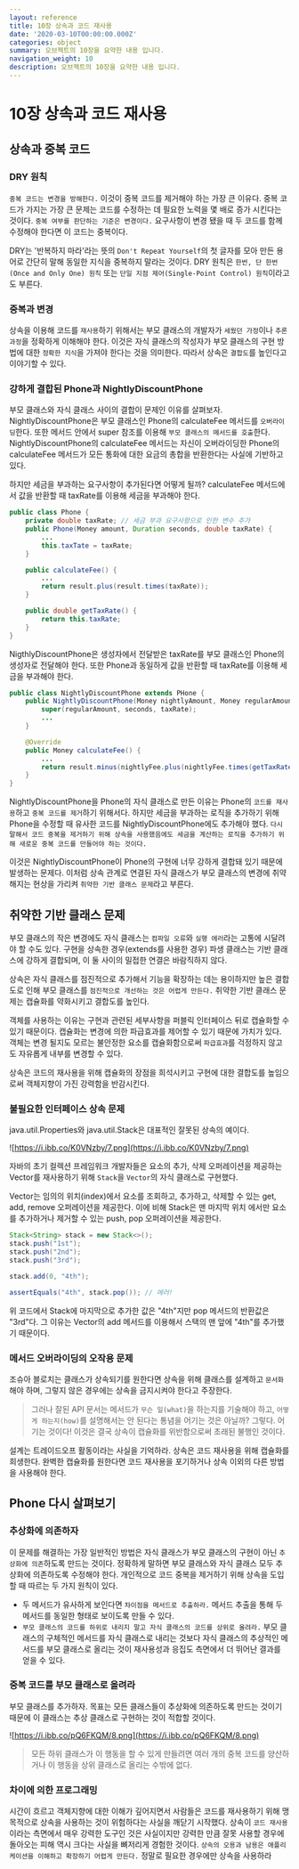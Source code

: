 ```yaml
---
layout: reference
title: 10장 상속과 코드 재사용
date: '2020-03-10T00:00:00.000Z'
categories: object
summary: 오브젝트의 10장을 요약한 내용 입니다.
navigation_weight: 10
description: 오브젝트의 10장을 요약한 내용 입니다.
---
```


# 10장 상속과 코드 재사용

## 상속과 중복 코드

### DRY 원칙

`중복 코드는 변경을 방해한다.` 이것이 중복 코드를 제거해야 하는 가장 큰 이유다. 중복 코드가 가지는 가장 큰 문제는 코드를 수정하는 데 필요한 노력을 몇 배로 증가 시킨다는 것이다. `중복 여부를 판단하는 기준은 변경이다.` 요구사항이 변경 됐을 때 두 코드를 함께 수정해야 한다면 이 코드는 중복이다.

DRY는 '반복하지 마라'라는 뜻의 `Don't Repeat Yourself`의 첫 글자를 모아 만든 용어로 간단히 말해 동일한 지식을 중복하지 말라는 것이다. DRY 원칙은 `한번, 단 한번(Once and Only One) 원칙` 또는 `단일 지점 제어(Single-Point Control) 원칙`이라고도 부른다.

### 중복과 변경

상속을 이용해 코드를 `재사용`하기 위해서는 부모 클래스의 개발자가 `세웠던 가정`이나 `추론 과정`을 정확하게 이해해야 한다. 이것은 자식 클래스의 작성자가 부모 클래스의 구현 방법에 대한 `정확한 지식`을 가져야 한다는 것을 의미한다. 따라서 상속은 `결합도`를 높인다고 이야기할 수 있다.

### 강하게 결합된 Phone과 NightlyDiscountPhone

부모 클래스와 자식 클래스 사이의 결합이 문제인 이유를 살펴보자. NightlyDiscountPhone은 부모 클래스인 Phone의 calculateFee 메서드를 `오버라이딩`한다. 또한 메서드 안에서 super 참조를 이용해 `부모 클래스의 메서드를 호출`한다. NightlyDiscountPhone의 calculateFee 메서드는 자신이 오버라이딩한 Phone의 calculateFee 메서드가 모든 통화에 대한 요금의 총합을 반환한다는 사실에 기반하고 있다.

하지만 세금을 부과하는 요구사항이 추가된다면 어떻게 될까? calculateFee 메서드에서 값을 반환할 때 taxRate를 이용해 세금을 부과해야 한다.

```java
public class Phone {
    private double taxRate; // 세금 부과 요구사항으로 인한 변수 추가
    public Phone(Money amount, Duration seconds, double taxRate) {
        ...
        this.taxTate = taxRate;
    }

    public calculateFee() {
        ...
        return result.plus(result.times(taxRate));
    }

    public double getTaxRate() {
        return this.taxRate;
    }
}
```

NigthlyDiscountPhone은 생성자에서 전달받은 taxRate를 부모 클래스인 Phone의 생성자로 전달해야 한다. 또한 Phone과 동일하게 값을 반환할 때 taxRate를 이용해 세금을 부과해야 한다.

```java
public class NightlyDiscountPhone extends PHone {
    public NightlyDiscountPhone(Money nightlyAmount, Money regularAmount, Duration seconds, double taxRate) {
        super(regularAmount, seconds, taxRate);
        ...
    }

    @Override
    public Money calculateFee() {
        ...
        return result.minus(nightlyFee.plus(nightlyFee.times(getTaxRate()));
    }
}
```

NightlyDiscountPhone을 Phone의 자식 클래스로 만든 이유는 Phone의 `코드를 재사용`하고 `중복 코드를 제거`하기 위해서다. 하지만 세금을 부과하는 로직을 추가하기 위해 Phone을 수정할 때 유사한 코드를 NightlyDiscountPhone에도 추가해야 했다. `다시 말해서 코드 중복을 제거하기 위해 상속을 사용했음에도 세금을 계산하는 로직을 추가하기 위해 새로운 중복 코드를 만들어야 하는 것이다.`

이것은 NightlyDiscountPhone이 Phone의 구현에 너무 강하게 결합돼 있기 때문에 발생하는 문제다. 이처럼 상속 관계로 연결된 자식 클래스가 부모 클래스의 변경에 취약해지는 현상을 가리켜 `취약한 기반 클래스 문제`라고 부른다.

## 취약한 기반 클래스 문제

부모 클래스의 작은 변경에도 자식 클래스는 `컴파일 오류`와 `실행 에러`라는 고통에 시달려야 할 수도 있다. 구현을 상속한 경우\(extends를 사용한 경우\) 파생 클래스는 기반 클래스에 강하게 결합되며, 이 둘 사이의 밀접한 연결은 바람직하지 않다.

상속은 자식 클래스를 점진적으로 추가해서 기능을 확장하는 데는 용이하지만 높은 결합도로 인해 부모 클래스를 `점진적으로 개선하는 것은 어렵게 만든다.` 취약한 기반 클래스 문제는 캡슐화를 약화시키고 결합도를 높인다.

객체를 사용하는 이유는 구현과 관련된 세부사항을 퍼블릭 인터페이스 뒤로 캡슐화할 수 있기 때문이다. 캡슐화는 변경에 의한 파급효과를 제어할 수 있기 때문에 가치가 있다. 객체는 변경 될지도 모르는 불안정한 요소를 캡슐화함으로써 `파급효과`를 걱정하지 않고도 자유롭게 내부를 변경할 수 있다.

상속은 코드의 재사용을 위해 캡슐화의 장점을 희석시키고 구현에 대한 결합도를 높임으로써 객체지향이 가진 강력함을 반감시킨다.

### 불필요한 인터페이스 상속 문제

java.util.Properties와 java.util.Stack은 대표적인 잘못된 상속의 예이다.

![https://i.ibb.co/K0VNzby/7.png](https://i.ibb.co/K0VNzby/7.png)

자바의 초기 컬렉션 프레임워크 개발자들은 요소의 추가, 삭제 오퍼레이션을 제공하는 Vector를 재사용하기 위해 `Stack`을 `Vector`의 자식 클래스로 구현했다.

Vector는 임의의 위치\(index\)에서 요소를 조회하고, 추가하고, 삭제할 수 있는 get, add, remove 오퍼레이션을 제공한다. 이에 비해 Stack은 맨 마지막 위치 에서만 요소를 추가하거나 제거할 수 있는 push, pop 오퍼레이션을 제공한다.

```java
Stack<String> stack = new Stack<>();
stack.push("1st");
stack.push("2nd");
stack.push("3rd");

stack.add(0, "4th");

assertEquals("4th", stack.pop()); // 에러!
```

위 코드에서 Stack에 마지막으로 추가한 값은 "4th"지만 pop 메서드의 반환값은 "3rd"다. 그 이유는 Vector의 add 메서드를 이용해서 스택의 맨 앞에 "4th"를 추가했기 때문이다.

### 메서드 오버라이딩의 오작용 문제

조슈아 블로치는 클래스가 상속되기를 원한다면 상속을 위해 클래스를 설계하고 `문서화`해야 하며, 그렇지 않은 경우에는 상속을 금지시켜야 한다고 주장한다.

> 그러나 잘된 API 문서는 메서드가 `무슨 일(what)`을 하는지를 기술해야 하고, `어떻게 하는지(how)`를 설명해서는 안 된다는 통념을 어기는 것은 아닐까? 그렇다. 어기는 것이다! 이것은 결국 상속이 캡슐화를 위반함으로써 초래된 불행인 것이다.

설계는 트레이드오프 활동이라는 사실을 기억하라. 상속은 코드 재사용을 위해 캡슐화를 희생한다. 완벽한 캡슐화를 원한다면 코드 재사용을 포기하거나 상속 이외의 다른 방법을 사용해야 한다.

## Phone 다시 살펴보기

### 추상화에 의존하자

이 문제를 해결하는 가장 일반적인 방법은 자식 클래스가 부모 클래스의 구현이 아닌 `추상화에 의존`하도록 만드는 것이다. 정확하게 말하면 부모 클래스와 자식 클래스 모두 추상화에 의존하도록 수정해야 한다. 개인적으로 코드 중복을 제거하기 위해 상속을 도입할 때 따르는 두 가지 원칙이 있다.

* 두 메서드가 유사하게 보인다면 `차이점을 메서드로 추출하라.` 메서드 추출을 통해 두 메서드를 동일한 형태로 보이도록 만들 수 있다.
* `부모 클래스의 코드를 하위로 내리지 말고 자식 클래스의 코드를 상위로 올려라.` 부모 클래스의 구체적인 메서드를 자식 클래스로 내리는 것보다 자식 클래스의 추상적인 메서드를 부모 클래스로 올리는 것이 재사용성과 응집도 측면에서 더 뛰어난 결과를 얻을 수 있다.

### 중복 코드를 부모 클래스로 올려라

부모 클래스를 추가하자. 목표는 모든 클래스들이 추상화에 의존하도록 만드는 것이기 때문에 이 클래스는 추상 클래스로 구현하는 것이 적합할 것이다.

![https://i.ibb.co/pQ6FKQM/8.png](https://i.ibb.co/pQ6FKQM/8.png)

> 모든 하위 클래스가 이 행동을 할 수 있게 만들려면 여러 개의 중복 코드를 양산하거나 이 행동을 상위 클래스로 올리는 수밖에 없다.

### 차이에 의한 프로그래밍

시간이 흐르고 객체지향에 대한 이해가 깊어지면서 사람들은 코드를 재사용하기 위해 맹목적으로 상속을 사용하는 것이 위험하다는 사실을 깨닫기 시작했다. 상속이 `코드 재사용`이라는 측면에서 매우 강력한 도구인 것은 사실이지만 강력한 만큼 잘못 사용할 경우에 돌아오는 피해 역시 크다는 사실을 뼈저리게 경험한 것이다. `상속의 오용과 남용은 애플리케이션을 이해하고 확장하기 어렵게 만든다.` 정말로 필요한 경우에만 상속을 사용하라

